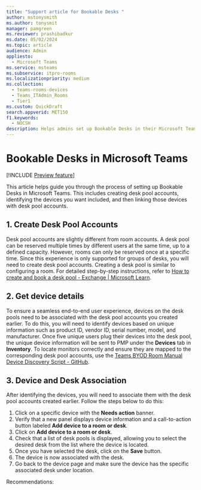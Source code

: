 ```yaml
---  
title: "Support article for Bookable Desks "  
author: mstonysmith
ms.author: tonysmit
manager: pamgreen
ms.reviewer: prashibadkur
ms.date: 05/02/2024  
ms.topic: article
audience: Admin
appliesto: 
  - Microsoft Teams
ms.service: msteams  
ms.subservice: itpro-rooms
ms.localizationpriority: medium
ms.collection: 
  - teams-rooms-devices
  - Teams_ITAdmin_Rooms
  - Tier1
ms.custom: QuickDraft 
search.appverid: MET150  
f1.keywords:
  - NOCSH  
description: Helps admins set up Bookable Desks in their Microsoft Teams organization.
---  
```


# Bookable Desks in Microsoft Teams

[!INCLUDE [Preview feature](../includes/preview-feature.md)]

This article helps guide you through the process of setting up Bookable Desks in Microsoft Teams. This includes creating desk pool accounts, identifying the devices you want included, and then linking those devices with desk pool accounts.

## 1. Create Desk Pool Accounts

Desk pool accounts are slightly different from room accounts. A desk pool can be reserved multiple times by different users at the same time, up to a defined capacity. However, rooms can only be reserved once at a specific time. Since this experience is only supported for groups of desks, you will need to create desk pool accounts. Creating a desk pool is similar to configuring a room. For detailed step-by-step instructions, refer to [How to create and book a desk pool - Exchange \| Microsoft Learn](/exchange/troubleshoot/outlook-issues/create-book-workspace-outlook).

## 2. Get device details

To ensure a seamless end-to-end user experience, devices on the desk pools need to be associated with the desk pool accounts you created earlier. To do this, you will need to identify devices based on unique information such as product ID, vendor ID, serial number, model, and manufacturer. Once five unique users plug their devices into the desk pool, the unique device information will be sent to PMP under the **Devices** tab in **Inventory**. To locate monitors correctly and ensure they are mapped to the corresponding desk pool accounts, use the [Teams BYOD Room Manual Device Discovery Script - GitHub](https://github.com/Microsoft/Teams-Byod-Room-Manual-Device-Discovery-Script).

## 3. Device and Desk Association

After identifying the devices, you will need to associate them with the desk pool accounts created earlier. Follow the steps below to do this:

1. Click on a specific device with the **Needs action** banner.
2. Verify that a new panel displays device information and a call-to-action button labeled **Add device to a room or desk**.
3. Click on **Add device to a room or desk**.
4. Check that a list of desk pools is displayed, allowing you to select the desired desk from the list where the device is located.
5. Once you have selected the desk, click on the **Save** button.
6. The device is now associated with the desk.
7. Go back to the device page and make sure the device has the specific associated desk under location.

Recommendations:
